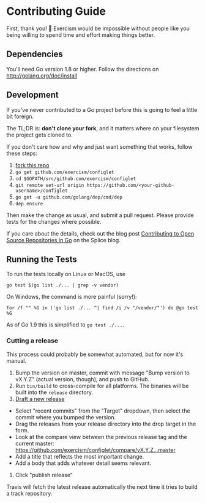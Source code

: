 # Contributing Guide

First, thank you! :tada:
Exercism would be impossible without people like you being willing to spend time and effort making things better.

## Dependencies

You'll need Go version 1.8 or higher. Follow the directions on http://golang.org/doc/install

## Development

If you've never contributed to a Go project before this is going to feel a little bit foreign.

The TL;DR is: **don't clone your fork**, and it matters where on your filesystem the project gets cloned to.

If you don't care how and why and just want something that works, follow these steps:

1. [fork this repo][fork]
1. `go get github.com/exercism/configlet`
1. `cd $GOPATH/src/github.com/exercism/configlet`
1. `git remote set-url origin https://github.com/<your-github-username>/configlet`
1. `go get -u github.com/golang/dep/cmd/dep`
1. `dep ensure`

Then make the change as usual, and submit a pull request. Please provide tests for the changes where possible.

If you care about the details, check out the blog post [Contributing to Open Source Repositories in Go][contrib-blog] on the Splice blog.

## Running the Tests

To run the tests locally on Linux or MacOS, use

```
go test $(go list ./... | grep -v vendor)
```

On Windows, the command is more painful (sorry!):

```
for /f "" %G in ('go list ./... ^| find /i /v "/vendor/"') do @go test %G
```

As of Go 1.9 this is simplified to `go test ./...`.

### Cutting a release

This process could probably be somewhat automated, but for now it's manual.

1. Bump the version on master, commit with message "Bump version to vX.Y.Z" (actual version, though), and push to GitHub.
1. Run `bin/build` to cross-compile for all platforms. The binaries will be built into the `release` directory.
1. [Draft a new release](https://github.com/exercism/configlet/releases/new)
  * Select "recent commits" from the "Target" dropdown, then select the commit where you bumped the version.
  * Drag the releases from your release directory into the drop target in the form.
  * Look at the compare view between the previous release tag and the current master:
    https://github.com/exercism/configlet/compare/vX.Y.Z...master
  * Add a title that reflects the most important change.
  * Add a body that adds whatever detail seems relevant.
1. Click "publish release"

Travis will fetch the latest release automatically the next time it tries to build a track repository.

[fork]: https://github.com/exercism/configlet/fork
[contrib-blog]: https://splice.com/blog/contributing-open-source-git-repositories-go/
